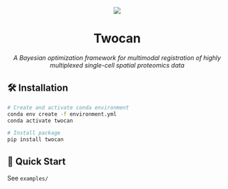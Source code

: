 
<div align="center">



<p align="center"><img src="https://github.com/user-attachments/assets/1cad2a1e-ca87-474e-96de-fd6b02560771" />
</p>

# Twocan

*A Bayesian optimization framework for multimodal registration of highly multiplexed single-cell spatial proteomics data*


</div>

## 🛠️ Installation

```bash
# Create and activate conda environment
conda env create -f environment.yml
conda activate twocan

# Install package
pip install twocan
```

## 🚀 Quick Start

See `examples/`
